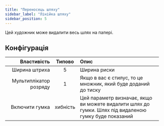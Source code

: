 ```yaml
---
title: "Переносець шляху"
sidebar_label: "Лінійка шляху"
sidebar_position: 5
---
```



Цей художник може видалити весь шлях на папері.

## Конфігурація

|            Властивість |  Типово  | Опис                                                                                                  |
| ----------------------:|:--------:|:----------------------------------------------------------------------------------------------------- |
|          Ширина штриха |    5     | Ширина риски                                                                                          |
| Мультиплікатор розряду |    1     | Якщо в вас є стилус, то це множник, який буде доданий до тиску                                        |
|         Включити гумка | хибність | Цей параметр визначає, якщо ви можете видалити шлях до гумки. Шлях під видаленою гумку буде показаний |
